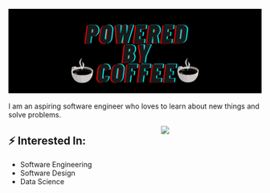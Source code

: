 ![Header image](header.png)
<!-- You can create your own header images using Canva, it has a lot of templates. If you do, use the following link https://www.canva.com/brand/join?token=7IceextuID7FnKeq5KaK9Q&referrer=team-invite-->
I am an aspiring software engineer who loves to learn about new things and solve problems. 

<img align='right' src='https://media.giphy.com/media/VTtANKl0beDFQRLDTh/giphy.gif' width='200"'>

## ⚡ Interested In:
- Software Engineering
- Software Design
- Data Science